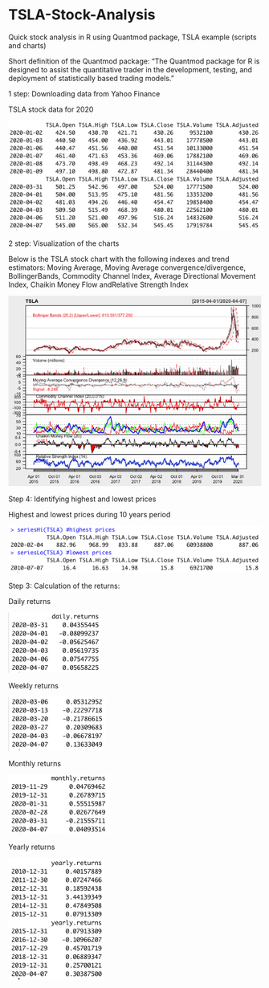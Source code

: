 # TSLA-Stock-Analysis
Quick stock analysis in R using Quantmod package, TSLA example (scripts and charts)

Short definition of the Quantmod package: “The Quantmod package for R is designed to assist the quantitative trader in the development, testing, and deployment of statistically based trading models.”

1 step: Downloading data from Yahoo Finance

TSLA stock data for 2020

![image](https://github.com/adaynygmanov/TSLA-Stock-Analysis/blob/master/Charts/View%20data%202020.png)

2 step: Visualization of the charts

Below is the TSLA stock chart with the following indexes and trend estimators: Moving Average, Moving Average convergence/divergence, BollingerBands, Commodity Channel Index, Average Directional Movement Index, Chaikin Money Flow andRelative Strength Index

![image](https://github.com/adaynygmanov/TSLA-Stock-Analysis/blob/master/Charts/Rplot.png)

Step 4: Identifying highest and lowest prices

Highest and lowest prices during 10 years period

![image](https://github.com/adaynygmanov/TSLA-Stock-Analysis/blob/master/Charts/Highest%20and%20lowest%20prices.png)

Step 3: Calculation of the returns:

Daily returns

![image](https://github.com/adaynygmanov/TSLA-Stock-Analysis/blob/master/Charts/Daily%20returns.png)

Weekly returns

![image](https://github.com/adaynygmanov/TSLA-Stock-Analysis/blob/master/Charts/Weekly%20returns.png)

Monthly returns

![image](https://github.com/adaynygmanov/TSLA-Stock-Analysis/blob/master/Charts/Monthly%20returns.png)

Yearly returns

![image](https://github.com/adaynygmanov/TSLA-Stock-Analysis/blob/master/Charts/Yearly%20returns.png)
